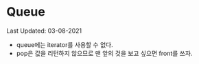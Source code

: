 # Queue

Last Updated: 03-08-2021

* queue에는 iterator를 사용할 수 없다.
* pop은 값을 리턴하지 않으므로 맨 앞의 것을 보고 싶으면 front를 쓰자.

